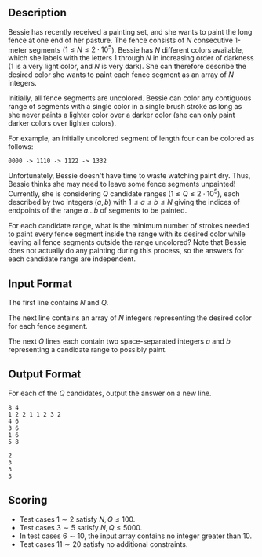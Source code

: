 ## Description

Bessie has recently received a painting set, and she wants to paint the long
fence at one end of her pasture.  The fence consists of $N$ consecutive 1-meter 
segments ($1\le N\le 2\cdot 10^5$).  Bessie has $N$ different colors available,
which she labels with the letters $1$ through $N$ in increasing order of
darkness ($1$ is a very light color, and $N$ is very dark).  She can therefore
describe the desired color she wants to paint each fence segment as an array of
$N$ integers.

Initially, all fence segments are uncolored.  Bessie can color any  contiguous
range of segments with a single color in a single brush stroke as long as she
never paints a lighter color over a darker color (she can only paint darker
colors over lighter colors).  

For example, an initially uncolored segment of length four can be colored as
follows:

```
0000 -> 1110 -> 1122 -> 1332
```

Unfortunately, Bessie doesn't have time to waste watching paint dry. Thus, Bessie thinks she may need to leave some fence segments
unpainted! Currently, she is considering $Q$  candidate ranges
($1\le Q\le 2\cdot 10^5$), each described by two integers $(a,b)$ with
$1 \leq a \leq b \leq N$ giving the indices of  endpoints of the range
$a \ldots b$ of segments to be painted.

For each candidate range, what is the minimum number of strokes needed to paint
every fence segment inside the range with its desired color while  leaving all
fence segments outside the range uncolored?  Note that Bessie does not actually
do any painting during this process, so the answers for each candidate range are
independent. 

## Input Format

The first line contains $N$ and $Q$.

The next line contains an array of $N$ integers representing the desired color 
for each fence segment.

The next $Q$ lines each contain two space-separated integers $a$ and $b$
representing a candidate range to possibly paint.

## Output Format

For each of the $Q$ candidates, output the answer on a new line.

```input1
8 4
1 2 2 1 1 2 3 2
4 6
3 6
1 6
5 8
```

```output1
2
3
3
3
```

## Scoring

- Test cases $1\sim 2$ satisfy $N,Q\le 100$.
- Test cases $3\sim 5$ satisfy $N,Q\le 5000$.
- In test cases $6\sim 10$, the input array contains no integer greater than $10$.
- Test cases $11\sim 20$ satisfy no additional constraints.

